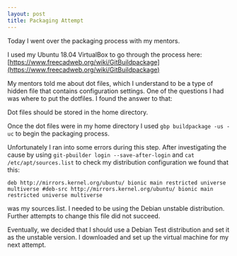 ```yaml
---
layout: post
title: Packaging Attempt
---
```


Today I went over the packaging process with my mentors.

I used my Ubuntu 18.04 VirtualBox to go through the process here: [https://www.freecadweb.org/wiki/GitBuildpackage](https://www.freecadweb.org/wiki/GitBuildpackage)

My mentors told me about dot files, which I understand to be a type of hidden file that contains configuration settings. One of the questions I had was where to put the dotfiles. I found the answer to that:

Dot files should be stored in the home directory.

Once the dot files were in my home directory I used
`gbp buildpackage -us -uc`
to begin the packaging process.

Unfortunately I ran into some errors during this step. After investigating the cause by using
`git-pbuilder login --save-after-login` and `cat /etc/apt/sources.list`
to check my distribution configuration we found that this:

`deb http://mirrors.kernel.org/ubuntu/ bionic main restricted universe multiverse
      #deb-src http://mirrors.kernel.org/ubuntu/ bionic main restricted universe multiverse`

was my sources.list. I needed to be using the Debian unstable distribution. Further attempts to change this file did not succeed.

Eventually, we decided that I should use a Debian Test distribution and set it as the unstable version. I downloaded and set up the virtual machine for my next attempt.